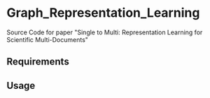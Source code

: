 # Graph_Representation_Learning

Source Code for paper "Single to Multi: Representation Learning for Scientific Multi-Documents"


## Requirements


## Usage


